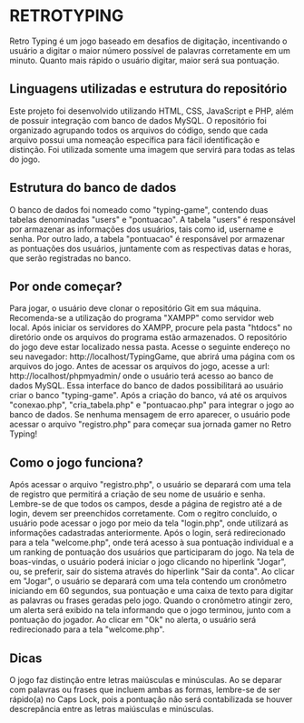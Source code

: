 # RETROTYPING

Retro Typing é um jogo baseado em desafios de digitação, incentivando o usuário a digitar o maior número possível de palavras corretamente em um minuto. Quanto mais rápido o usuário digitar, maior será sua pontuação.

## Linguagens utilizadas e estrutura do repositório

Este projeto foi desenvolvido utilizando HTML, CSS, JavaScript e PHP, além de possuir integração com banco de dados MySQL. O repositório foi organizado agrupando todos os arquivos do código, sendo que cada arquivo possui uma nomeação específica para fácil identificação e distinção. Foi utilizada somente uma imagem que servirá para todas as telas do jogo.

## Estrutura do banco de dados

O banco de dados foi nomeado como "typing-game", contendo duas tabelas denominadas "users" e "pontuacao". A tabela "users" é responsável por armazenar as informações dos usuários, tais como id, username e senha. Por outro lado, a tabela "pontuacao" é responsável por armazenar as pontuações dos usuários, juntamente com as respectivas datas e horas, que serão registradas no banco.

## Por onde começar?

Para jogar, o usuário deve clonar o repositório Git em sua máquina. Recomenda-se a utilização do programa "XAMPP" como servidor web local. Após iniciar os servidores do XAMPP, procure pela pasta "htdocs" no diretório onde os arquivos do programa estão armazenados. O repositório do jogo deve estar localizado nessa pasta. Acesse o seguinte endereço no seu navegador: http://localhost/TypingGame, que abrirá uma página com os arquivos do jogo. Antes de acessar os arquivos do jogo, acesse a url: http://localhost/phpmyadmin/ onde o usuário terá acesso ao banco de dados MySQL. Essa interface do banco de dados possibilitará ao usuário criar o banco "typing-game". Após a criação do banco, vá até os arquivos "conexao.php", "cria_tabela.php" e "pontuacao.php" para integrar o jogo ao banco de dados. Se nenhuma mensagem de erro aparecer, o usuário pode acessar o arquivo "registro.php" para começar sua jornada gamer no Retro Typing!

## Como o jogo funciona?

Após acessar o arquivo "registro.php", o usuário se deparará com uma tela de registro que permitirá a criação de seu nome de usuário e senha. Lembre-se de que todos os campos, desde a página de registro até a de login, devem ser preenchidos corretamente. Com o regitro concluído, o usuário pode acessar o jogo por meio da tela "login.php", onde utilizará as informações cadastradas anteriormente. Após o login, será redirecionado para a tela "welcome.php", onde terá acesso à sua pontuação individual e a um ranking de pontuação dos usuários que participaram do jogo. Na tela de boas-vindas, o usuário poderá iniciar o jogo clicando no hiperlink "Jogar", ou, se preferir, sair do sistema através do hiperlink "Sair da conta". Ao clicar em "Jogar", o usuário se deparará com uma tela contendo um cronômetro iniciando em 60 segundos, sua pontuação e uma caixa de texto para digitar as palavras ou frases geradas pelo jogo. Quando o cronômetro atingir zero, um alerta será exibido na tela informando que o jogo terminou, junto com a pontuação do jogador. Ao clicar em "Ok" no alerta, o usuário será redirecionado para a tela "welcome.php".

## Dicas

O jogo faz distinção entre letras maiúsculas e minúsculas. Ao se deparar com palavras ou frases que incluem ambas as formas, lembre-se de ser rápido(a) no Caps Lock, pois a pontuação não será contabilizada se houver descrepância entre as letras maiúsculas e minúsculas.
